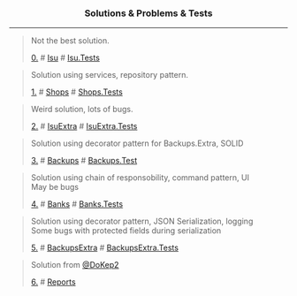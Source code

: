 <h3 align="center"> Solutions & Problems & Tests</h3><hr>

  > Not the best solution.
  > 
  > [0.](Solutions/_0Isu/README.md) # [Isu](./Solutions/_0Isu) # [Isu.Tests](./Solutions/_0Isu.Tests)
  
  > Solution using services, repository pattern.
  > 
  > [1.](Solutions/_1Shops/README.md) # [Shops](./Solutions/_1Shops) # [Shops.Tests](./Solutions/_1Shops.Tests)

  > Weird solution, lots of bugs.
  >
  > [2.](Solutions/_2IsuExtra/README.md) # [IsuExtra](./Solutions/_2IsuExtra) # [IsuExtra.Tests](./Solutions/_2IsuExtra.Tests)

  > Solution using decorator pattern for Backups.Extra, SOLID
  > 
  > [3.](Solutions/_3Backups/README.md) # [Backups](./Solutions/_3Backups) # [Backups.Test](./Solutions/_3Backups.Tests)
  
  > Solution using chain of responsobility, command pattern, UI  
  > May be bugs
  > 
  > [4.](Solutions/_4Banks/README.md) # [Banks](./Solutions/_4Banks) # [Banks.Tests](./Solutions/_4Banks.Tests)

  > Solution using decorator pattern, JSON Serialization, logging  
  > Some bugs with protected fields during serialization
  > 
  > [5.](Solutions/_5BackupsExtra/README.md) # [BackupsExtra](./Solutions/_5BackupsExtra) # [BackupsExtra.Tests](./Solutions/_5BackupsExtra.Tests)
  
  > Solution from [@DoKep2](https://github.com/DoKep2)
  >
  > [6.](Solutions/_6Reports/README.md) # [Reports](./Solutions/_6Reports)
